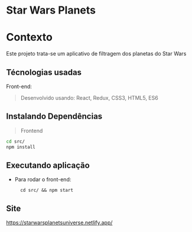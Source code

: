 # Star Wars Planets

# Contexto
Este projeto trata-se um aplicativo de filtragem dos planetas do Star Wars

## Técnologias usadas

Front-end:
> Desenvolvido usando: React, Redux, CSS3, HTML5, ES6


## Instalando Dependências
 
> Frontend
```bash
cd src/
npm install
``` 
## Executando aplicação

* Para rodar o front-end:

  ```
    cd src/ && npm start
  ```

## Site
https://starwarsplanetsuniverse.netlify.app/

